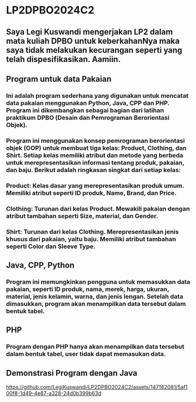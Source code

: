 # LP2DPBO2024C2

## Saya Legi Kuswandi mengerjakan LP2 dalam mata kuliah DPBO untuk keberkahanNya maka saya tidak melakukan kecurangan seperti yang telah dispesifikasikan. Aamiin.

## Program untuk data Pakaian

### Ini adalah program sederhana yang digunakan untuk mencatat data pakaian menggunakan Python, Java, CPP dan PHP. Program ini dikembangkan sebagai bagian dari latihan praktikum DPBO (Desain dan Pemrograman Berorientasi Objek).

### Program ini menggunakan konsep pemrograman berorientasi objek (OOP) untuk membuat tiga kelas: Product, Clothing, dan Shirt. Setiap kelas memiliki atribut dan metode yang berbeda untuk merepresentasikan informasi tentang produk, pakaian, dan baju. Berikut adalah ringkasan singkat dari setiap kelas:

### Product: Kelas dasar yang merepresentasikan produk umum. Memiliki atribut seperti ID produk, Name, Brand, dan Price.
### Clothing: Turunan dari kelas Product. Mewakili pakaian dengan atribut tambahan seperti Size, material, dan Gender.
### Shirt: Turunan dari kelas Clothing. Merepresentasikan jenis khusus dari pakaian, yaitu baju. Memiliki atribut tambahan seperti Color dan Sleeve Type.

## Java, CPP, Python
### Program ini memungkinkan pengguna untuk memasukkan data pakaian, seperti ID produk, nama, merek, harga, ukuran, material, jenis kelamin, warna, dan jenis lengan. Setelah data dimasukkan, program akan menampilkan data tersebut dalam bentuk tabel.

## PHP
### Program dengan PHP hanya akan menampilkan data tersebut dalam bentuk tabel, user tidak dapat memasukan data.

## Demonstrasi Program dengan Java 
https://github.com/LegiKuswandi/LP2DPBO2024C2/assets/147142081/5af100f8-1d49-4e87-a328-24d0b399b63d

